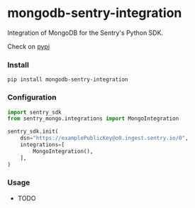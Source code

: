 # mongodb-sentry-integration
Integration of MongoDB for the Sentry's Python SDK.

Check on [pypi](https://pypi.org/project/mongodb-sentry-integration/)

### Install

```shell
pip install mongodb-sentry-integration
```

### Configuration

```python
import sentry_sdk
from sentry_mongo.integrations import MongoIntegration

sentry_sdk.init(
    dsn="https://examplePublicKey@o0.ingest.sentry.io/0",
    integrations=[
        MongoIntegration(),
    ],
)
```

### Usage

- TODO
